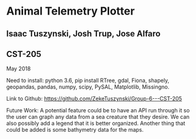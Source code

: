 # Animal Telemetry Plotter
## Isaac Tuszynski, Josh Trup, Jose Alfaro 

## CST-205

May 2018

Need to install: python 3.6, pip install RTree, gdal, Fiona, shapely, geopandas, pandas, numpy, scipy, PySAL, Matplotlib, Missingno.

Link to Github: https://github.com/ZekeTuszynski/Group-6---CST-205

Future Work: A potential feature could be to have an API run through it so the user can graph any data from a sea creature that they desire. We can also possibly add a legend that it is better organized. Another thing that could be added is some bathymetry data for the maps.

